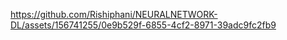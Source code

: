 

https://github.com/Rishiphani/NEURALNETWORK-DL/assets/156741255/0e9b529f-6855-4cf2-8971-39adc9fc2fb9

